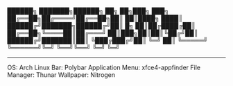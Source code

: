 ██████╗ ███████╗██████╗ ██╗    ██╗███╗   ███╗
██╔══██╗██╔════╝██╔══██╗██║    ██║████╗ ████║
██████╔╝███████╗██████╔╝██║ █╗ ██║██╔████╔██║
██╔══██╗╚════██║██╔═══╝ ██║███╗██║██║╚██╔╝██║
██████╔╝███████║██║     ╚███╔███╔╝██║ ╚═╝ ██║
╚═════╝ ╚══════╝╚═╝      ╚══╝╚══╝ ╚═╝     ╚═╝

---------------------------------------------

OS: Arch Linux
Bar: Polybar
Application Menu: xfce4-appfinder
File Manager: Thunar
Wallpaper: Nitrogen
